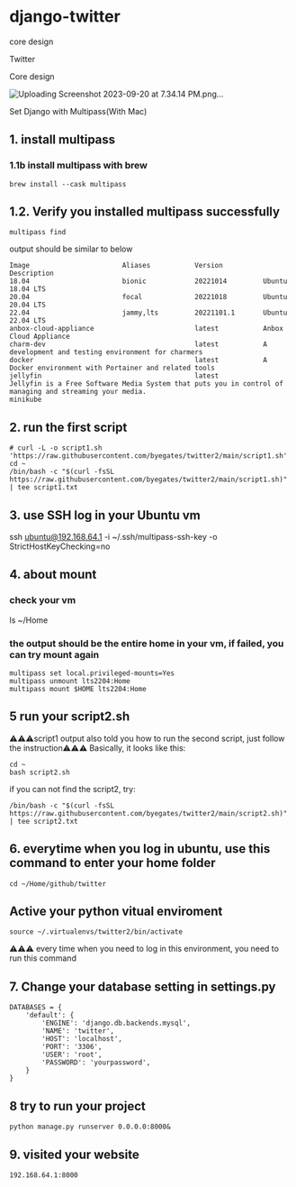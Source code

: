 # django-twitter

core design

Twitter

Core design

![Uploading Screenshot 2023-09-20 at 7.34.14 PM.png…]()

Set Django with Multipass(With Mac)
## 1. install multipass

### 1.1b install multipass with brew
```shell
brew install --cask multipass
```
## 1.2. Verify you installed multipass successfully

```shell
multipass find
```
output should be similar to below
```shell
Image                       Aliases           Version          Description
18.04                       bionic            20221014         Ubuntu 18.04 LTS
20.04                       focal             20221018         Ubuntu 20.04 LTS
22.04                       jammy,lts         20221101.1       Ubuntu 22.04 LTS
anbox-cloud-appliance                         latest           Anbox Cloud Appliance
charm-dev                                     latest           A development and testing environment for charmers
docker                                        latest           A Docker environment with Portainer and related tools
jellyfin                                      latest           Jellyfin is a Free Software Media System that puts you in control of managing and streaming your media.
minikube
```

## 2. run the first script
```shell
# curl -L -o script1.sh 'https://raw.githubusercontent.com/byegates/twitter2/main/script1.sh'
cd ~
/bin/bash -c "$(curl -fsSL https://raw.githubusercontent.com/byegates/twitter2/main/script1.sh)" | tee script1.txt
```

## 3. use SSH log in your Ubuntu vm
ssh ubuntu@192.168.64.1 -i ~/.ssh/multipass-ssh-key -o StrictHostKeyChecking=no

## 4. about mount
### check your vm
ls ~/Home
### the output should be the entire home in your vm, if failed, you can try mount again
```shell
multipass set local.privileged-mounts=Yes
multipass unmount lts2204:Home
multipass mount $HOME lts2204:Home
```
## 5 run your script2.sh
⚠️⚠️⚠️script1 output also told you how to run the second script, just follow the instruction⚠️⚠️⚠️
Basically, it looks like this:
```shell
cd ~
bash script2.sh
```
if you can not find the script2, try:
```shell
/bin/bash -c "$(curl -fsSL https://raw.githubusercontent.com/byegates/twitter2/main/script2.sh)" | tee script2.txt
```
## 6. everytime when you log in ubuntu, use this command to enter your home folder
```shell
cd ~/Home/github/twitter
```
## Active your python vitual enviroment
```shell
source ~/.virtualenvs/twitter2/bin/activate
```
⚠️⚠️⚠️ every time when you need to log in this environment, you need to run this command

## 7. Change your database setting in settings.py 
```shell
DATABASES = {
    'default': {
        'ENGINE': 'django.db.backends.mysql',
        'NAME': 'twitter',
        'HOST': 'localhost',
        'PORT': '3306',
        'USER': 'root',
        'PASSWORD': 'yourpassword',
    }
}
```
## 8 try to run your project
```shell
python manage.py runserver 0.0.0.0:8000&
```
## 9. visited your website
```shell
192.168.64.1:8000
```

